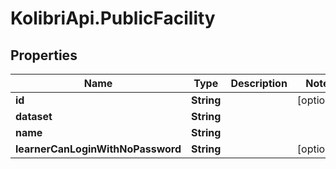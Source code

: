 # KolibriApi.PublicFacility

## Properties
Name | Type | Description | Notes
------------ | ------------- | ------------- | -------------
**id** | **String** |  | [optional] 
**dataset** | **String** |  | 
**name** | **String** |  | 
**learnerCanLoginWithNoPassword** | **String** |  | [optional] 


